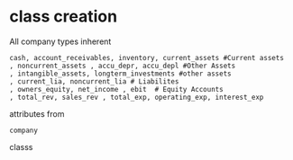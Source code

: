 # class creation
All company types inherent
```
cash, account_receivables, inventory, current_assets #Current assets
, noncurrent_assets , accu_depr, accu_depl #Other Assets
, intangible_assets, longterm_investments #other assets
, current_lia, noncurrent_lia # Liabilites
, owners_equity, net_income , ebit  # Equity Accounts 
, total_rev, sales_rev , total_exp, operating_exp, interest_exp
```
attributes from 
```
company
```
classs


